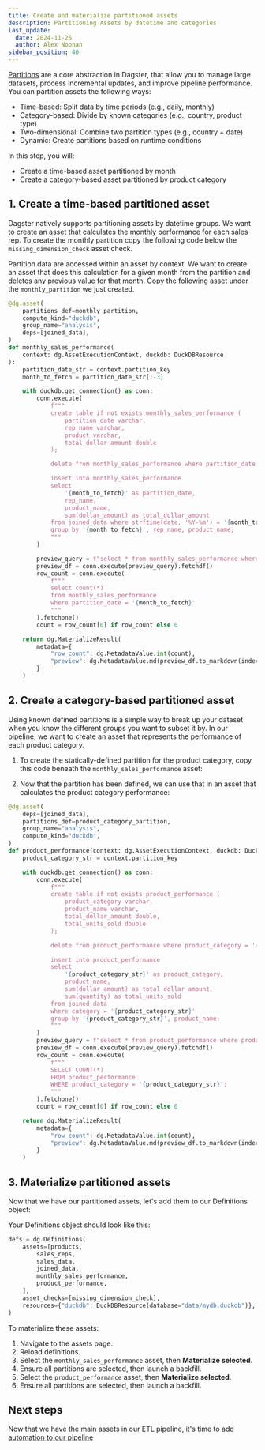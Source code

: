 ```yaml
---
title: Create and materialize partitioned assets
description: Partitioning Assets by datetime and categories
last_update:
  date: 2024-11-25
  author: Alex Noonan
sidebar_position: 40
---
```


[Partitions](/guides/build/partitions-and-backfills/partitioning-assets) are a core abstraction in Dagster, that allow you to manage large datasets, process incremental updates, and improve pipeline performance. You can partition assets the following ways:

- Time-based: Split data by time periods (e.g., daily, monthly)
- Category-based: Divide by known categories (e.g., country, product type)
- Two-dimensional: Combine two partition types (e.g., country + date)
- Dynamic: Create partitions based on runtime conditions

In this step, you will:

- Create a time-based asset partitioned by month
- Create a category-based asset partitioned by product category

## 1. Create a time-based partitioned asset

Dagster natively supports partitioning assets by datetime groups. We want to create an asset that calculates the monthly performance for each sales rep. To create the monthly partition copy the following code below the `missing_dimension_check` asset check.

<CodeExample path="docs_beta_snippets/docs_beta_snippets/guides/tutorials/etl_tutorial/etl_tutorial/definitions.py" language="python" lineStart="152" lineEnd="153"/>

Partition data are accessed within an asset by context. We want to create an asset that does this calculation for a given month from the partition
 and deletes any previous value for that month. Copy the following asset under the `monthly_partition` we just created.

  ```python
  @dg.asset(
      partitions_def=monthly_partition,
      compute_kind="duckdb",
      group_name="analysis",
      deps=[joined_data],
  )
  def monthly_sales_performance(
      context: dg.AssetExecutionContext, duckdb: DuckDBResource
  ):
      partition_date_str = context.partition_key
      month_to_fetch = partition_date_str[:-3]

      with duckdb.get_connection() as conn:
          conn.execute(
              f"""
              create table if not exists monthly_sales_performance (
                  partition_date varchar,
                  rep_name varchar,
                  product varchar,
                  total_dollar_amount double
              );

              delete from monthly_sales_performance where partition_date = '{month_to_fetch}';

              insert into monthly_sales_performance
              select
                  '{month_to_fetch}' as partition_date,
                  rep_name, 
                  product_name,
                  sum(dollar_amount) as total_dollar_amount
              from joined_data where strftime(date, '%Y-%m') = '{month_to_fetch}'
              group by '{month_to_fetch}', rep_name, product_name;
              """
          )

          preview_query = f"select * from monthly_sales_performance where partition_date = '{month_to_fetch}';"
          preview_df = conn.execute(preview_query).fetchdf()
          row_count = conn.execute(
              f"""
              select count(*)
              from monthly_sales_performance
              where partition_date = '{month_to_fetch}'
              """
          ).fetchone()
          count = row_count[0] if row_count else 0

      return dg.MaterializeResult(
          metadata={
              "row_count": dg.MetadataValue.int(count),
              "preview": dg.MetadataValue.md(preview_df.to_markdown(index=False)),
          }
      )
  ```

## 2. Create a category-based partitioned asset

Using known defined partitions is a simple way to break up your dataset when you know the different groups you want to subset it by. In our pipeline, we want to create an asset that represents the performance of each product category.

1. To create the statically-defined partition for the product category, copy this code beneath the `monthly_sales_performance` asset:

<CodeExample path="docs_beta_snippets/docs_beta_snippets/guides/tutorials/etl_tutorial/etl_tutorial/definitions.py" language="python" lineStart="211" lineEnd="214"/>

2. Now that the partition has been defined, we can use that in an asset that calculates the product category performance:

```python
@dg.asset(
    deps=[joined_data],
    partitions_def=product_category_partition,
    group_name="analysis",
    compute_kind="duckdb",
)
def product_performance(context: dg.AssetExecutionContext, duckdb: DuckDBResource):
    product_category_str = context.partition_key

    with duckdb.get_connection() as conn:
        conn.execute(
            f"""
            create table if not exists product_performance (
                product_category varchar, 
                product_name varchar,
                total_dollar_amount double,
                total_units_sold double
            );

            delete from product_performance where product_category = '{product_category_str}';

            insert into product_performance
            select
                '{product_category_str}' as product_category,
                product_name,
                sum(dollar_amount) as total_dollar_amount,
                sum(quantity) as total_units_sold
            from joined_data 
            where category = '{product_category_str}'
            group by '{product_category_str}', product_name;
            """
        )
        preview_query = f"select * from product_performance where product_category = '{product_category_str}';"
        preview_df = conn.execute(preview_query).fetchdf()
        row_count = conn.execute(
            f"""
            SELECT COUNT(*)
            FROM product_performance
            WHERE product_category = '{product_category_str}';
            """
        ).fetchone()
        count = row_count[0] if row_count else 0

    return dg.MaterializeResult(
        metadata={
            "row_count": dg.MetadataValue.int(count),
            "preview": dg.MetadataValue.md(preview_df.to_markdown(index=False)),
        }
    )
```



## 3. Materialize partitioned assets

Now that we have our partitioned assets, let's add them to our Definitions object:

Your Definitions object should look like this:

```python
defs = dg.Definitions(
    assets=[products,
        sales_reps,
        sales_data,
        joined_data,
        monthly_sales_performance,
        product_performance,
    ],
    asset_checks=[missing_dimension_check],
    resources={"duckdb": DuckDBResource(database="data/mydb.duckdb")},
)
```

To materialize these assets:
1. Navigate to the assets page.
2. Reload definitions.
3. Select the `monthly_sales_performance` asset, then **Materialize selected**.
4. Ensure all partitions are selected, then launch a backfill. 
5. Select the `product_performance` asset, then **Materialize selected**. 
6. Ensure all partitions are selected, then launch a backfill.

## Next steps

Now that we have the main assets in our ETL pipeline, it's time to add [automation to our pipeline](automate-your-pipeline)
